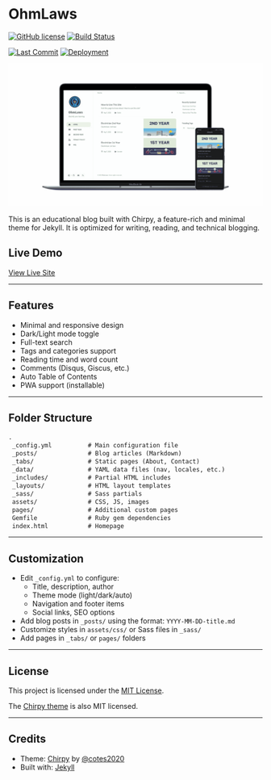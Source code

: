 # OhmLaws 

[![GitHub license](https://img.shields.io/github/license/ohmlaws/ohmlaws.github.io.svg?color=blue)](https://github.com/ohmlaws/ohmlaws.github.io/blob/main/LICENSE)
[![Build Status](https://github.com/ohmlaws/ohmlaws.github.io/actions/workflows/pages-deploy.yml/badge.svg)](https://github.com/ohmlaws/ohmlaws.github.io/actions)

[![Last Commit](https://img.shields.io/github/last-commit/ohmlaws/ohmlaws.github.io.svg)](https://github.com/ohmlaws/ohmlaws.github.io/commits/main)
[![Deployment](https://img.shields.io/github/deployments/ohmlaws/ohmlaws.github.io/github-pages)](https://github.com/ohmlaws/ohmlaws.github.io/deployments/activity_log)

![OhmLaws Banner](https://raw.githubusercontent.com/ohmlaws/ohmlaws.github.io/main/assets/img/device-mockup.png)

This is an educational blog built with Chirpy, a feature-rich and minimal theme for Jekyll. It is optimized for writing, reading, and technical blogging.

## Live Demo

[View Live Site](https://ohmlaws.github.io/)

---

## Features

- Minimal and responsive design  
- Dark/Light mode toggle  
- Full-text search  
- Tags and categories support  
- Reading time and word count  
- Comments (Disqus, Giscus, etc.)  
- Auto Table of Contents  
- PWA support (installable)

---

## Folder Structure

```
.
 _config.yml          # Main configuration file
 _posts/              # Blog articles (Markdown)
 _tabs/               # Static pages (About, Contact)
 _data/               # YAML data files (nav, locales, etc.)
 _includes/           # Partial HTML includes
 _layouts/            # HTML layout templates
 _sass/               # Sass partials
 assets/              # CSS, JS, images
 pages/               # Additional custom pages
 Gemfile              # Ruby gem dependencies
 index.html           # Homepage
```

---

## Customization

- Edit `_config.yml` to configure:
  - Title, description, author
  - Theme mode (light/dark/auto)
  - Navigation and footer items
  - Social links, SEO options
- Add blog posts in `_posts/` using the format: `YYYY-MM-DD-title.md`
- Customize styles in `assets/css/` or Sass files in `_sass/`
- Add pages in `_tabs/` or `pages/` folders

---

## License

This project is licensed under the [MIT License](LICENSE).

The [Chirpy theme](https://github.com/cotes2020/chirpy-starter/blob/main/LICENSE) is also MIT licensed.

---

## Credits

- Theme: [Chirpy](https://github.com/cotes2020/jekyll-theme-chirpy) by [@cotes2020](https://github.com/cotes2020)
- Built with: [Jekyll](https://jekyllrb.com/)
